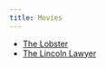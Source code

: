 ```yaml
---
title: Movies
---
```


* [The Lobster](/movies/the-lobster)
* [The Lincoln Lawyer](/movies/the-lincoln-lawyer)
